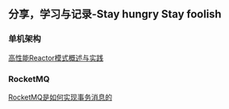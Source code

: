 ## 分享，学习与记录-Stay hungry Stay foolish
### 单机架构
 [高性能Reactor模式概述与实践](/单机架构/高性能Reactor模式概述与实践.md "高性能Reactor模式概述与实践")

### RocketMQ
 [RocketMQ是如何实现事务消息的](/RocketMQ/RocketMQ是如何实现事务消息的.md "RocketMQ是如何实现事务消息的")